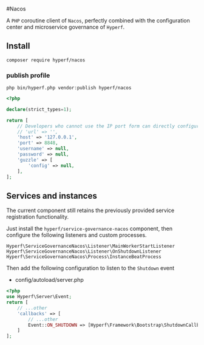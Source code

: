 #Nacos

A `PHP` coroutine client of `Nacos`, perfectly combined with the configuration center and microservice governance of `Hyperf`.

## Install

```shell
composer require hyperf/nacos
```

### publish profile

```shell
php bin/hyperf.php vendor:publish hyperf/nacos
```

```php
<?php

declare(strict_types=1);

return [
    // Developers who cannot use the IP port form can directly configure the url
    // 'url' => '',
    'host' => '127.0.0.1',
    'port' => 8848,
    'username' => null,
    'password' => null,
    'guzzle' => [
        'config' => null,
    ],
];

```

## Services and instances

The current component still retains the previously provided service registration functionality.

Just install the `hyperf/service-governance-nacos` component, then configure the following listeners and custom processes.

`Hyperf\ServiceGovernanceNacos\Listener\MainWorkerStartListener`
`Hyperf\ServiceGovernanceNacos\Listener\OnShutdownListener`
`Hyperf\ServiceGovernanceNacos\Process\InstanceBeatProcess`

Then add the following configuration to listen to the `Shutdown` event

- config/autoload/server.php

```php
<?php
use Hyperf\Server\Event;
return [
    // ...other
    'callbacks' => [
        // ...other
        Event::ON_SHUTDOWN => [Hyperf\Framework\Bootstrap\ShutdownCallback::class, 'onShutdown']
    ]
];
```

